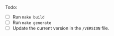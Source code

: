 Todo:

- [ ] Run `make build`
- [ ] Run `make generate`
- [ ] Update the current version in the `/VERSION` file.
